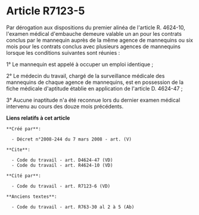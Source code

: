 # Article R7123-5

Par dérogation aux dispositions du premier alinéa de l'article R. 4624-10, l'examen médical d'embauche demeure valable un an
pour les contrats conclus par le mannequin auprès de la même agence de mannequins ou six mois pour les contrats conclus avec
plusieurs agences de mannequins lorsque les conditions suivantes sont réunies : 

1° Le mannequin est appelé à occuper un emploi identique ; 

2° Le médecin du travail, chargé de la surveillance médicale des mannequins de chaque agence de mannequins, est en possession
de la fiche médicale d'aptitude établie en application de l'article D. 4624-47 ; 

3° Aucune inaptitude n'a été reconnue lors du dernier examen médical intervenu au cours des douze mois précédents.

**Liens relatifs à cet article**

	**Créé par**:

	  - Décret n°2008-244 du 7 mars 2008 - art. (V)

	**Cite**:

	  - Code du travail - art. D4624-47 (VD)
	  - Code du travail - art. R4624-10 (VD)

	**Cité par**:

	  - Code du travail - art. R7123-6 (VD)

	**Anciens textes**:

	  - Code du travail - art. R763-30 al 2 à 5 (Ab)
